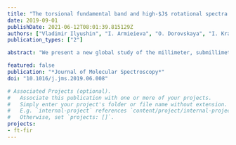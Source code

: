 ```yaml
---
title: "The torsional fundamental band and high-$J$ rotational spectra of the ground, first and second excited torsional states of acetone"
date: 2019-09-01
publishDate: 2021-06-12T08:01:39.815129Z
authors: ["Vladimir Ilyushin", "I. Armieieva", "O. Dorovskaya", "I. Krapivin", "E. Alekseev", "Marcela Tudorie", "Roman A. Motienko", "Laurent Margulès", pirali, "E. S. Bekhtereva", "S. Bauerecker", "C. Maul", "C. Sydow", "Brian J. Drouin"]
publication_types: ["2"]

abstract: "We present a new global study of the millimeter, submillimeter and far-infrared (FIR) spectra involving the three lowest torsional states of acetone ((CH<sub>3</sub>)<sub>2</sub>CO). New microwave measurements have been carried out between 34 and 940 GHz using spectrometers in IRA NASU (Ukraine), and PhLAM Lille (France). The FIR spectrum of acetone has been recorded on the AILES beamline of the SOLEIL synchrotron facility. The new data involving torsion-rotation transitions with $J$ up to 90 and $K_a$ up to 52 were combined with previously published measurements and analyzed using a model developed recently to study the high resolution spectra of molecules with two equivalent methyl rotors and $C$<sub>2v</sub> symmetry at equilibrium (PAM_C2v_2tops program). The final fit included 117 parameters to give an overall weighted root-mean-square deviation of 0.85 for the dataset consisting of 29,584 microwave and 1116 FIR line frequencies belonging, respectively, to the three lowest torsional states $(v_{12}, v_{17}) = (0,0), (1,0), (0,1)$ and to the observed fundamental band associated with the methyl-top torsion mode $(v_{12}, v_{17}) = (0,1) \\leftarrow (0,0)$. The high values of rotational quantum numbers involved in this study provide an opportunity to test the performance of the PAM_C2v_2tops program approach for the case of highly excited rotational states."

featured: false
publication: "*Journal of Molecular Spectroscopy*"
doi: "10.1016/j.jms.2019.06.008"

# Associated Projects (optional).
#   Associate this publication with one or more of your projects.
#   Simply enter your project's folder or file name without extension.
#   E.g. `internal-project` references `content/project/internal-project/index.md`.
#   Otherwise, set `projects: []`.
projects:
- ft-fir
---
```



